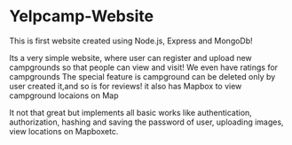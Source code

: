 # Yelpcamp-Website
This is first website created using Node.js, Express and MongoDb!

Its a very simple website, where user can register and upload new campgrounds so that people can view and visit!
We even have ratings for campgrounds
The special feature is campground can be deleted only by user created it,and so is for reviews!
it also has Mapbox to view campground locaions on Map


It not that great but implements all basic works like authentication, authorization, hashing and saving the password of user, uploading images, view locations on Mapboxetc.

